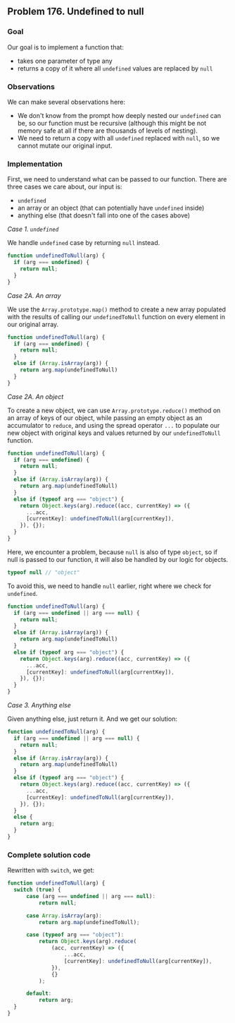 ## Problem 176. Undefined to null

### Goal
Our goal is to implement a function that:
- takes one parameter of type any
- returns a copy of it where all `undefined` values are replaced by `null`

### Observations
We can make several observations here:
- We don't know from the prompt how deeply nested our `undefined` can be, so our function must be recursive (although this might be not memory safe at all if there are thousands of levels of nesting). 
- We need to return a copy with all `undefined` replaced with `null`, so we cannot mutate our original input.

### Implementation
First, we need to understand what can be passed to our function. 
There are three cases we care about,
our input is:
- `undefined`
- an array or an object (that can potentially have `undefined` inside)
- anything else (that doesn't fall into one of the cases above)

_Case 1. `undefined`_

We handle `undefined` case by returning `null` instead.

```js
function undefinedToNull(arg) {
  if (arg === undefined) {
    return null;
  }
}
```


_Case 2A. An array_

We use the `Array.prototype.map()` method to create a new array populated with the results of calling our `undefinedToNull` function on every element in our original array.

```js
function undefinedToNull(arg) {
  if (arg === undefined) {
    return null;
  }
  else if (Array.isArray(arg)) {
    return arg.map(undefinedToNull)
  }
}
```


_Case 2A. An object_

To create a new object, we can use `Array.prototype.reduce()` method on an array of keys of our object, while passing an empty object as an accumulator to `reduce`, and using the spread operator `...` to populate our new object with original keys and values returned by our `undefinedToNull` function.

```js
function undefinedToNull(arg) {
  if (arg === undefined) {
    return null;
  }
  else if (Array.isArray(arg)) {
    return arg.map(undefinedToNull)
  }
  else if (typeof arg === "object") {
    return Object.keys(arg).reduce((acc, currentKey) => ({
      ...acc,
      [currentKey]: undefinedToNull(arg[currentKey]),
    }), {});
  }
}
```

Here, we encounter a problem, because `null` is also of type `object`, so if null is passed to our function, it will also be handled by our logic for objects. 
```js
typeof null // "object"
```
To avoid this, we need to handle `null` earlier, right where we check for `undefined`.

```js
function undefinedToNull(arg) {
  if (arg === undefined || arg === null) {
    return null;
  }
  else if (Array.isArray(arg)) {
    return arg.map(undefinedToNull)
  }
  else if (typeof arg === "object") {
    return Object.keys(arg).reduce((acc, currentKey) => ({
      ...acc,
      [currentKey]: undefinedToNull(arg[currentKey]),
    }), {});
  }
}
```

_Case 3. Anything else_

Given anything else, just return it. 
And we get our solution:

```js
function undefinedToNull(arg) {
  if (arg === undefined || arg === null) {
    return null;
  }
  else if (Array.isArray(arg)) {
    return arg.map(undefinedToNull)
  }
  else if (typeof arg === "object") {
    return Object.keys(arg).reduce((acc, currentKey) => ({
      ...acc,
      [currentKey]: undefinedToNull(arg[currentKey]),
    }), {});
  }
  else {
    return arg;
  }
}
```

### Complete solution code

Rewritten with `switch`, we get:

```js
function undefinedToNull(arg) {
  switch (true) {
      case (arg === undefined || arg === null):
          return null;

      case Array.isArray(arg):
          return arg.map(undefinedToNull);

      case (typeof arg === "object"):
          return Object.keys(arg).reduce(
              (acc, currentKey) => ({
                  ...acc,
                  [currentKey]: undefinedToNull(arg[currentKey]),
              }),
              {}
          );

      default:
          return arg;
  }
}
```
